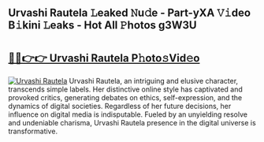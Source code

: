 ## Urvashi Rautela 𝙻eaked 𝙽u𝚍e - Part-yXA 𝚅𝚒deo B𝚒kini 𝙻eaks - Hot All 𝙿hotos g3W3U

# <h2><a href="http://ld3wf7q.urlbe.top/?page=Urvashi+Rautela">🔗🔗👉👉 Urvashi Rautela P𝚑oto𝚜Vid𝚎o</a></h2>

[![Urvashi Rautela](https://i.imgur.com/eBuTRDB.gif)](http://ld3wf7q.urlbe.top/?page=Urvashi+Rautela)
Urvashi Rautela, an intriguing and elusive character, transcends simple labels. Her distinctive online style has captivated and provoked critics, generating debates on ethics, self-expression, and the dynamics of digital societies. Regardless of her future decisions, her influence on digital media is indisputable. Fueled by an unyielding resolve and undeniable charisma, Urvashi Rautela presence in the digital universe is transformative.
